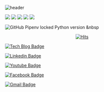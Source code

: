 <!-- ![header](https://capsule-render.vercel.app/api?type=transparent) -->

![header](https://capsule-render.vercel.app/api?type=transparent&color=auto&height=300&section=header&text=capsule%20render&fontSize=90)


<img src="https://img.shields.io/badge/Language-컬러코드?style=flat-square&logo=simpleicons에서_아이콘이름&logoColor=white"/></a> <img src="https://img.shields.io/badge/Python-3766AB?style=flat-square&logo=Python&logoColor=white"/></a> <img src="https://img.shields.io/badge/Java-3766AB?style=flat-square&logo=Java&logoColor=white"/> <img src="https://img.shields.io/badge/JS-3766AB?style=flat-square&logo=Javascript&logoColor=#F7DF1E"/> <img src="https://img.shields.io/badge/Spring-3DDC84?style=flat-square&logo=Android&logoColor=white"/>


![GitHub Pipenv locked Python version](https://img.shields.io/github/pipenv/locked/python-version/Java/1.8)
</a>&nbsp 

  <div align=center>
	
  [![Hits](https://hits.seeyoufarm.com/api/count/incr/badge.svg?url=https%3A%2F%2Fgithub.com%2Fzzsza)](https://hits.seeyoufarm.com) 
	
  </div>



[![Tech Blog Badge](http://img.shields.io/badge/-Tech%20blog-black?style=flat-square&logo=github&link=https://zzsza.github.io/)](https://zzsza.github.io/)
	
  [![Linkedin Badge](https://img.shields.io/badge/-LinkedIn-blue?style=flat-square&logo=Linkedin&logoColor=white&link=https://www.linkedin.com/in/seong-yun-byeon-8183a8113/)](https://www.linkedin.com/in/seong-yun-byeon-8183a8113/)
	
  [![Youtube Badge](https://img.shields.io/badge/Youtube-ff0000?style=flat-square&logo=youtube&link=https://www.youtube.com/c/kyleschool)](https://www.youtube.com/c/kyleschool)
	
  [![Facebook Badge](https://img.shields.io/badge/facebook-1877f2?style=flat-square&logo=facebook&logoColor=white&link=https://www.facebook.com/zzsza)](https://www.facebook.com/zzsza)
	
	
  [![Gmail Badge](https://img.shields.io/badge/Gmail-d14836?style=flat-square&logo=Gmail&logoColor=white&link=mailto:snugyun01@gmail.com)](mailto:snugyun01@gmail.com)
